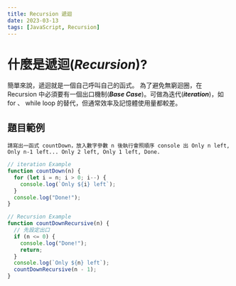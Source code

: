 ```yaml
---
title: Recursion 遞迴
date: 2023-03-13
tags: [JavaScript, Recursion]
---
```


# 什麼是遞迴(**_Recursion_**)?

簡單來說，遞迴就是一個自己呼叫自己的函式。
為了避免無窮迴圈，在 Recursion 中必須要有一個出口機制(**_Base Case_**)。可做為迭代(**_iteration_**)，如 for 、 while loop 的替代，但通常效率及記憶體使用量都較差。

<!--more-->

## 題目範例

```
請寫出一函式 countDown，放入數字參數 n 後執行會照順序 console 出 Only n left, Only n-1 left... Only 2 left, Only 1 left, Done.
```

```javascript
// iteration Example
function countDown(n) {
  for (let i = n; i > 0; i--) {
    console.log(`Only ${i} left`);
  }
  console.log("Done!");
}

// Recursion Example
function countDownRecursive(n) {
  // 先設定出口
  if (n <= 0) {
    console.log("Done!");
    return;
  }
  console.log(`Only ${n} left`);
  countDownRecursive(n - 1);
}
```
